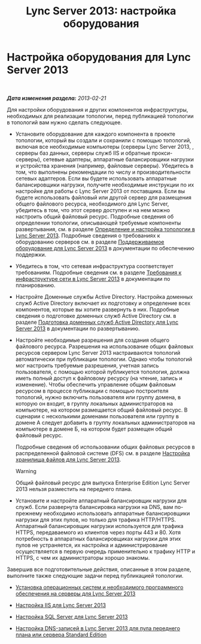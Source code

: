 ﻿---
title: 'Lync Server 2013: настройка оборудования'
TOCTitle: Настройка оборудования
ms:assetid: 37a9f295-cde3-4beb-9a6a-2580082798ab
ms:mtpsurl: https://technet.microsoft.com/ru-ru/library/Gg425852(v=OCS.15)
ms:contentKeyID: 49309447
ms.date: 05/19/2016
mtps_version: v=OCS.15
ms.translationtype: HT
---

# Настройка оборудования для Lync Server 2013

 

_**Дата изменения раздела:** 2013-02-21_

Для настройки оборудования и других компонентов инфраструктуры, необходимых для реализации топологии, перед публикацией топологии в топологий вам нужно сделать следующее.

  - Установите оборудование для каждого компонента в проекте топологии, который вы создали и сохранили с помощью топологий, включая все необходимые компьютеры (серверы Lync Server 2013, , серверы баз данных, серверы служб IIS и обратные прокси-серверы), сетевые адаптеры, аппаратные балансировщики нагрузки и устройства хранения (например, файловые серверы). Убедитесь в том, что выполнены рекомендации по числу и производительности сетевых адаптеров. Если вы будете использовать аппаратные балансировщики нагрузки, получите необходимые инструкции по их настройке для работы с Lync Server 2013 от поставщика. Если вы будете использовать файловый или другой сервер для размещения общего файлового ресурса, необходимого для Lync Server, убедитесь в том, что этот сервер доступен и на нем можно настроить общий файловый ресурс. Подробные сведения об определении топологии, описывающей требуемые компоненты развертывания, см. в разделе [Определение и настройка топологии в Lync Server 2013](lync-server-2013-defining-and-configuring-the-topology.md). Подробные сведения о требованиях к оборудованию серверов см. в разделе [Поддерживаемое оборудование для Lync Server 2013](lync-server-2013-supported-hardware.md) в документации по обеспечению поддержки.

  - Убедитесь в том, что сетевая инфраструктура соответствует требованиям. Подробные сведения см. в разделе [Требования к инфраструктуре сети в Lync Server 2013](lync-server-2013-network-infrastructure-requirements.md) в документации по планированию.

  - Настройте Доменные службы Active Directory. Настройка доменных служб Active Directory включает их подготовку и определение всех компонентов, которые вы хотите развернуть в них. Подробные сведения о подготовке доменных служб Active Directory см. в разделе [Подготовка доменных служб Active Directory для Lync Server 2013](lync-server-2013-preparing-active-directory-domain-services.md) в документации по развертыванию.

  - Настройте необходимые разрешения для создания общего файлового ресурса. Разрешения на использование общих файловых ресурсов сервером Lync Server 2013 настраиваются топологий автоматически при публикации топологии. Однако чтобы топологий мог настроить требуемые разрешения, учетная запись пользователя, с помощью которой публикуется топология, должна иметь полный доступ к файловому ресурсу (на чтение, запись и изменение). Чтобы обеспечить управление общим файловым ресурсом в процессе публикации с помощью построителя топологий, нужно включить пользователя или группу домена, в которую он входит, в группу локальных администраторов на компьютере, на котором размещается общий файловый ресурс. В сценарии с несколькими доменами пользователя или группу в домене А следует добавить в группу локальных администраторов на компьютере в домене Б, на котором будет размещен общий файловый ресурс.
    
    Подробные сведения об использовании общих файловых ресурсов в распределенной файловой системе (DFS) см. в разделе [Настройка хранилища файлов для Lync Server 2013](lync-server-2013-configure-dfs-file-storage.md).
    
    > [!warning]  
    > Общий файловый ресурс для выпуска Enterprise Edition Lync Server 2013 нельзя разместить на переднего плана.

  - Установите и настройте аппаратный балансировщик нагрузки для служб. Если развернута балансировка нагрузки на DNS, вам по-прежнему необходимо использовать аппаратные балансировщики нагрузки для этих пулов, но только для трафика HTTP/HTTPS. Аппаратный балансировщик нагрузки используется для трафика HTTPS, передаваемого из клиентов через порты 443 и 80. Хотя потребность в аппаратных балансировщиках нагрузки для этих пулов не устраняется, их настройка и администрирование осуществляется в первую очередь применительно к трафику HTTP и HTTPS, с чем их администраторы хорошо знакомы.

Завершив все подготовительные действия, описанные в этом разделе, выполните также следующие задачи перед публикацией топологии.

  - [Установка операционных систем и необходимого программного обеспечения на серверы для Lync Server 2013](lync-server-2013-install-operating-systems-and-prerequisite-software-on-servers.md)

  - [Настройка IIS для Lync Server 2013](lync-server-2013-configure-iis.md)

  - [Настройка SQL Server для Lync Server 2013](lync-server-2013-configure-sql-server-for-lync-server.md)

  - [Настройка DNS-записей в Lync Server 2013 для пула переднего плана или сервера Standard Edition](lync-server-2013-configure-dns-records-for-a-front-end-pool-or-standard-edition-server.md)

